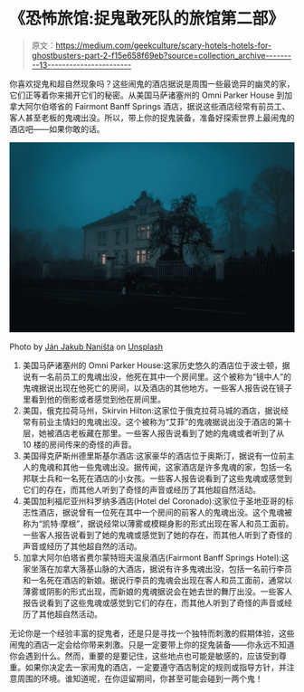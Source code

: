 # 《恐怖旅馆:捉鬼敢死队的旅馆第二部》

> 原文：<https://medium.com/geekculture/scary-hotels-hotels-for-ghostbusters-part-2-f15e658f69eb?source=collection_archive---------13----------------------->

你喜欢捉鬼和超自然现象吗？这些闹鬼的酒店据说是周围一些最诡异的幽灵的家，它们正等着你来揭开它们的秘密。从美国马萨诸塞州的 Omni Parker House 到加拿大阿尔伯塔省的 Fairmont Banff Springs 酒店，据说这些酒店经常有前员工、客人甚至老板的鬼魂出没。所以，带上你的捉鬼装备，准备好探索世界上最闹鬼的酒店吧——如果你敢的话。

![](img/da0fd08d565658438a1f47663ed920d1.png)

Photo by [Ján Jakub Naništa](https://unsplash.com/@janjakubnanista?utm_source=medium&utm_medium=referral) on [Unsplash](https://unsplash.com?utm_source=medium&utm_medium=referral)

1.  美国马萨诸塞州的 Omni Parker House:这家历史悠久的酒店位于波士顿，据说有一名前员工的鬼魂出没，他死在其中一个房间里。这个被称为“镜中人”的鬼魂据说出现在他死亡的房间，以及酒店的其他地方。一些客人报告说在镜子里看到他的倒影或者感觉到他在房间里。
2.  美国，俄克拉荷马州，Skirvin Hilton:这家位于俄克拉荷马城的酒店，据说经常有前业主情妇的鬼魂出没。这个被称为“艾菲”的鬼魂据说出没于酒店的第十层，她被酒店老板藏在那里。一些客人报告说看到了她的鬼魂或者听到了从 10 楼的房间传来的奇怪的声音。
3.  美国得克萨斯州德里斯基尔酒店:这家豪华的酒店位于奥斯汀，据说有一位前主人的鬼魂和其他一些鬼魂出没。据传闻，这家酒店是许多鬼魂的家，包括一名邦联士兵和一名死在酒店的小女孩。一些客人报告说看到了这些鬼魂或感觉到它们的存在，而其他人听到了奇怪的声音或经历了其他超自然活动。
4.  美国加利福尼亚州科罗纳多酒店(Hotel del Coronado):这家位于圣地亚哥的标志性酒店，据说曾有一位死在其中一个房间的前客人的鬼魂出没。这个鬼魂被称为“凯特·摩根”，据说经常以薄雾或模糊身影的形式出现在客人和员工面前。一些客人报告说看到了她的鬼魂或感觉到了她的存在，而其他人听到了奇怪的声音或经历了其他超自然的活动。
5.  加拿大阿尔伯塔省费尔蒙特班夫温泉酒店(Fairmont Banff Springs Hotel):这家坐落在加拿大落基山脉的大酒店，据说有许多鬼魂出没，包括一名前行李员和一名死在酒店的新娘。据说行李员的鬼魂会出现在客人和员工面前，通常以薄雾或阴影的形式出现，而新娘的鬼魂据说会在她去世的舞厅出没。一些客人报告说看到了这些鬼魂或感觉到它们的存在，而其他人听到了奇怪的声音或经历了其他超自然活动。

无论你是一个经验丰富的捉鬼者，还是只是寻找一个独特而刺激的假期体验，这些闹鬼的酒店一定会给你带来刺激。只是一定要带上你的捉鬼装备——你永远不知道你会遇到什么。然而，重要的是要记住，这些地点也可能是敏感的，应该受到尊重。如果你决定去一家闹鬼的酒店，一定要遵守酒店制定的规则或指导方针，并注意周围的环境。谁知道呢，在你逗留期间，你甚至可能会碰到一两个鬼！